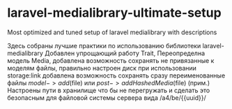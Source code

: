 # laravel-medialibrary-ultimate-setup
Most optimized and tuned setup of laravel medialibrary with descriptions

Здесь собраны лучшие практики по использованию библиотеки laravel-medialibrary
Добавлен упрощающий работу Trait, Переопределна модель Media, добавлена возможность сохранять
не привязанные к моделям файлы, правильно настроен диск при использовании storage:link
добавлена возможность сохранять сразу переименованные файлы $model->add($file) или $post->addHashedMedia($file) (прим.)
Настроены пути в хранилище что бы не перегружать и сделать это безопасным для файловой системы сервера вида /a4/be/{{uuid}}/
